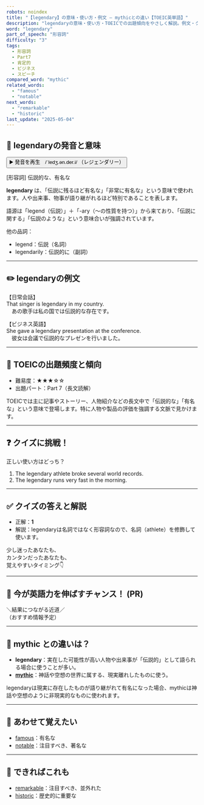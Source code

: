 ```yaml
---
robots: noindex
title: "【legendary】の意味・使い方・例文 ― mythicとの違い【TOEIC英単語】"
description: "legendaryの意味・使い方・TOEICでの出題傾向をやさしく解説。例文・クイズ付きでmythicとの違いもわかりやすく学べます。"
word: "legendary"
part_of_speech: "形容詞"
difficulty: "3"
tags:
  - 形容詞
  - Part7
  - 肯定的
  - ビジネス
  - スピーチ
compared_word: "mythic"
related_words:
  - "famous"
  - "notable"
next_words:
  - "remarkable"
  - "historic"
last_update: "2025-05-04"
---
```


## 🔰 legendaryの発音と意味

<button class="play-audio" onclick="playTTS('legendary')">
  <span class="play-audio-main">
    ▶️ 発音を再生　/ˈledʒ.ən.der.i/
  </span>
  <span class="play-audio-sub">
    （レジェンダリー）
  </span>
</button>

[形容詞] 伝説的な、有名な

**legendary** は、「伝説に残るほど有名な」「非常に有名な」という意味で使われます。人や出来事、物事が語り継がれるほど特別であることを表します。

語源は「legend（伝説）」＋「-ary（～の性質を持つ）」から来ており、「伝説に関する」「伝説のような」という意味合いが強調されています。

他の品詞：  
- legend：伝説（名詞）
- legendarily：伝説的に（副詞）

---

## ✏️ legendaryの例文

【日常会話】  
That singer is legendary in my country.  
　あの歌手は私の国では伝説的な存在です。

【ビジネス英語】  
She gave a legendary presentation at the conference.  
　彼女は会議で伝説的なプレゼンを行いました。

---

## 🎯 TOEICの出題頻度と傾向

- 難易度：★★★☆☆
- 出題パート：Part 7（長文読解）

TOEICでは主に記事やストーリー、人物紹介などの長文中で「伝説的な」「有名な」という意味で登場します。特に人物や製品の評価を強調する文脈で見かけます。

---

## ❓ クイズに挑戦！

正しい使い方はどっち？

1. The legendary athlete broke several world records.  
2. The legendary runs very fast in the morning.

---

## ✅ クイズの答えと解説

- 正解：**1**
- 解説：legendaryは名詞ではなく形容詞なので、名詞（athlete）を修飾して使います。

少し迷ったあなたも、  
カンタンだったあなたも、  
覚えやすいタイミング👇️

---

## 🚀 今が英語力を伸ばすチャンス！ (PR)

<div class="info-center">
＼結果につながる近道／<br>  
（おすすめ情報予定）
</div>

---

## 🤔  mythic との違いは？

- **legendary**：実在した可能性が高い人物や出来事が「伝説的」として語られる場合に使うことが多い。
- **[mythic](/word/mythic)**：神話や空想の世界に属する、現実離れしたものに使う。

legendaryは現実に存在したものが語り継がれて有名になった場合、mythicは神話や空想のように非現実的なものに使われます。

---

## 🧩 あわせて覚えたい

- [famous](/word/famous)：有名な
- [notable](/word/notable)：注目すべき、著名な

---

## 📖 できればこれも

- [remarkable](/word/remarkable)：注目すべき、並外れた
- [historic](/word/historic)：歴史的に重要な

<!-- cvid: aid31_bid32 -->
